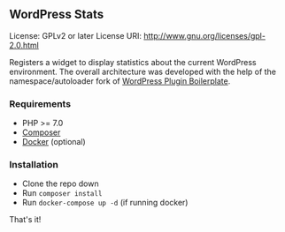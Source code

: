 ## WordPress Stats
License: GPLv2 or later
License URI: http://www.gnu.org/licenses/gpl-2.0.html

Registers a widget to display statistics about the current WordPress environment. The overall architecture was developed with the help of the namespace/autoloader fork of [WordPress Plugin Boilerplate](https://github.com/goblindegook/WordPress-Plugin-Boilerplate-NS).

### Requirements

- PHP >= 7.0
- [Composer](https://getcomposer.org/)
- [Docker](https://www.docker.com/) (optional)

### Installation

- Clone the repo down
- Run `composer install`
- Run `docker-compose up -d` (if running docker)

That's it!
